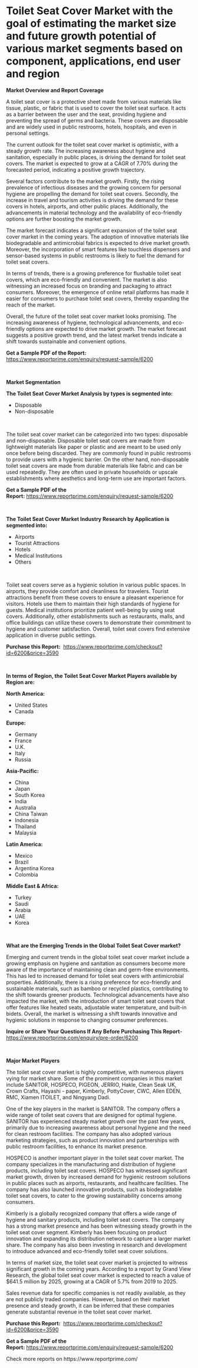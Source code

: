 <p><h1>Toilet Seat Cover Market with the goal of estimating the market size and future growth potential of various market segments based on component, applications, end user and region</h1></p><p><strong>Market Overview and Report Coverage</strong></p>
<p><p>A toilet seat cover is a protective sheet made from various materials like tissue, plastic, or fabric that is used to cover the toilet seat surface. It acts as a barrier between the user and the seat, providing hygiene and preventing the spread of germs and bacteria. These covers are disposable and are widely used in public restrooms, hotels, hospitals, and even in personal settings.</p><p>The current outlook for the toilet seat cover market is optimistic, with a steady growth rate. The increasing awareness about hygiene and sanitation, especially in public places, is driving the demand for toilet seat covers. The market is expected to grow at a CAGR of 7.70% during the forecasted period, indicating a positive growth trajectory.</p><p>Several factors contribute to the market growth. Firstly, the rising prevalence of infectious diseases and the growing concern for personal hygiene are propelling the demand for toilet seat covers. Secondly, the increase in travel and tourism activities is driving the demand for these covers in hotels, airports, and other public places. Additionally, the advancements in material technology and the availability of eco-friendly options are further boosting the market growth.</p><p>The market forecast indicates a significant expansion of the toilet seat cover market in the coming years. The adoption of innovative materials like biodegradable and antimicrobial fabrics is expected to drive market growth. Moreover, the incorporation of smart features like touchless dispensers and sensor-based systems in public restrooms is likely to fuel the demand for toilet seat covers.</p><p>In terms of trends, there is a growing preference for flushable toilet seat covers, which are eco-friendly and convenient. The market is also witnessing an increased focus on branding and packaging to attract consumers. Moreover, the emergence of online retail platforms has made it easier for consumers to purchase toilet seat covers, thereby expanding the reach of the market.</p><p>Overall, the future of the toilet seat cover market looks promising. The increasing awareness of hygiene, technological advancements, and eco-friendly options are expected to drive market growth. The market forecast suggests a positive growth trend, and the latest market trends indicate a shift towards sustainable and convenient options.</p></p>
<p><strong>Get a Sample PDF of the Report:</strong> <a href="https://www.reportprime.com/enquiry/request-sample/6200">https://www.reportprime.com/enquiry/request-sample/6200</a></p>
<p>&nbsp;</p>
<p><strong>Market Segmentation</strong></p>
<p><strong>The Toilet Seat Cover Market Analysis by types is segmented into:</strong></p>
<p><ul><li>Disposable</li><li>Non-disposable</li></ul></p>
<p>&nbsp;</p>
<p><p>The toilet seat cover market can be categorized into two types: disposable and non-disposable. Disposable toilet seat covers are made from lightweight materials like paper or plastic and are meant to be used only once before being discarded. They are commonly found in public restrooms to provide users with a hygienic barrier. On the other hand, non-disposable toilet seat covers are made from durable materials like fabric and can be used repeatedly. They are often used in private households or upscale establishments where aesthetics and long-term use are important factors.</p></p>
<p><strong>Get a Sample PDF of the Report:</strong>&nbsp;<a href="https://www.reportprime.com/enquiry/request-sample/6200">https://www.reportprime.com/enquiry/request-sample/6200</a></p>
<p>&nbsp;</p>
<p><strong>The Toilet Seat Cover Market Industry Research by Application is segmented into:</strong></p>
<p><ul><li>Airports</li><li>Tourist Attractions</li><li>Hotels</li><li>Medical Institutions</li><li>Others</li></ul></p>
<p>&nbsp;</p>
<p><p>Toilet seat covers serve as a hygienic solution in various public spaces. In airports, they provide comfort and cleanliness for travelers. Tourist attractions benefit from these covers to ensure a pleasant experience for visitors. Hotels use them to maintain their high standards of hygiene for guests. Medical institutions prioritize patient well-being by using seat covers. Additionally, other establishments such as restaurants, malls, and office buildings can utilize these covers to demonstrate their commitment to hygiene and customer satisfaction. Overall, toilet seat covers find extensive application in diverse public settings.</p></p>
<p><strong>Purchase this Report:</strong>&nbsp; <a href="https://www.reportprime.com/checkout?id=6200&price=3590">https://www.reportprime.com/checkout?id=6200&price=3590</a></p>
<p>&nbsp;</p>
<p><strong>In terms of Region, the Toilet Seat Cover Market Players available by Region are:</strong></p>
<p>
    <p> <strong> North America: </strong>
        <ul>
            <li>United States</li>
            <li>Canada</li>
        </ul>
        </p> 
    <p> <strong> Europe: </strong>
        <ul>
            <li>Germany</li>
            <li>France</li>
            <li>U.K.</li>
            <li>Italy</li>
            <li>Russia</li>
        </ul>
        </p> 
    <p> <strong> Asia-Pacific: </strong>
        <ul>
            <li>China</li>
            <li>Japan</li>
            <li>South Korea</li>
            <li>India</li>
            <li>Australia</li>
            <li>China Taiwan</li>
            <li>Indonesia</li>
            <li>Thailand</li>
            <li>Malaysia</li>
        </ul>
        </p> 
    <p> <strong> Latin America: </strong>
        <ul>
            <li>Mexico</li>
            <li>Brazil</li>
            <li>Argentina Korea</li>
            <li>Colombia</li>
        </ul>
        </p> 
    <p> <strong> Middle East & Africa: </strong>
        <ul>
            <li>Turkey</li>
            <li>Saudi</li>
            <li>Arabia</li>
            <li>UAE</li>
            <li>Korea</li>
        </ul>
    </p>
    </p>
<p>&nbsp;</p>
<p><strong>What are the Emerging Trends in the Global Toilet Seat Cover market?</strong></p>
<p><p>Emerging and current trends in the global toilet seat cover market include a growing emphasis on hygiene and sanitation as consumers become more aware of the importance of maintaining clean and germ-free environments. This has led to increased demand for toilet seat covers with antimicrobial properties. Additionally, there is a rising preference for eco-friendly and sustainable materials, such as bamboo or recycled plastics, contributing to the shift towards greener products. Technological advancements have also impacted the market, with the introduction of smart toilet seat covers that offer features like heated seats, adjustable water temperature, and built-in bidets. Overall, the market is witnessing a shift towards innovative and hygienic solutions in response to changing consumer preferences.</p></p>
<p><strong>Inquire or Share Your Questions If Any Before Purchasing This Report</strong>- <a href="https://www.reportprime.com/enquiry/pre-order/6200">https://www.reportprime.com/enquiry/pre-order/6200</a></p>
<p>&nbsp;</p>
<p><strong>Major Market Players</strong></p>
<p><p>The toilet seat cover market is highly competitive, with numerous players vying for market share. Some of the prominent companies in this market include SANITOR, HOSPECO, PIGEON, JERRIO, Hakle, Clean Seak UK, Crown Crafts, Hayashi - paper, Kimberly, PottyCover, CWC, Allen EDEN, RMC, Xiamen ITOILET, and Ningyang Dadi.</p><p>One of the key players in the market is SANITOR. The company offers a wide range of toilet seat covers that are designed for optimal hygiene. SANITOR has experienced steady market growth over the past few years, primarily due to increasing awareness about personal hygiene and the need for clean restroom facilities. The company has also adopted various marketing strategies, such as product innovation and partnerships with public restroom facilities, to enhance its market presence.</p><p>HOSPECO is another important player in the toilet seat cover market. The company specializes in the manufacturing and distribution of hygiene products, including toilet seat covers. HOSPECO has witnessed significant market growth, driven by increased demand for hygienic restroom solutions in public places such as airports, restaurants, and healthcare facilities. The company has also launched innovative products, such as biodegradable toilet seat covers, to cater to the growing sustainability concerns among consumers.</p><p>Kimberly is a globally recognized company that offers a wide range of hygiene and sanitary products, including toilet seat covers. The company has a strong market presence and has been witnessing steady growth in the toilet seat cover segment. Kimberly has been focusing on product innovation and expanding its distribution network to capture a larger market share. The company has also been investing in research and development to introduce advanced and eco-friendly toilet seat cover solutions.</p><p>In terms of market size, the toilet seat cover market is projected to witness significant growth in the coming years. According to a report by Grand View Research, the global toilet seat cover market is expected to reach a value of $641.5 million by 2025, growing at a CAGR of 5.7% from 2019 to 2025.</p><p>Sales revenue data for specific companies is not readily available, as they are not publicly traded companies. However, based on their market presence and steady growth, it can be inferred that these companies generate substantial revenue in the toilet seat cover market.</p></p>
<p><strong>Purchase this Report:</strong>&nbsp;&nbsp;<a href="https://www.reportprime.com/checkout?id=6200&price=3590">https://www.reportprime.com/checkout?id=6200&price=3590</a></p>
<p></p>
<p><strong>Get a Sample PDF of the Report:</strong>&nbsp;<a href="https://www.reportprime.com/enquiry/request-sample/6200">https://www.reportprime.com/enquiry/request-sample/6200</a></p>
<p>Check more reports on https://www.reportprime.com/</p>